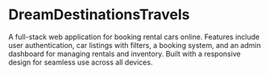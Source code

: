 # DreamDestinationsTravels
A full-stack web application for booking rental cars online. Features include user authentication, car listings with filters, a booking system, and an admin dashboard for managing rentals and inventory. Built with a responsive design for seamless use across all devices.
